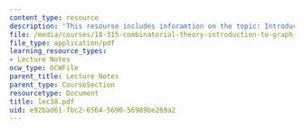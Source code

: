 ```yaml
---
content_type: resource
description: 'This resourse includes inforamtion on the topic: Introduction to Tilings.'
file: /media/courses/18-315-combinatorial-theory-introduction-to-graph-theory-extremal-and-enumerative-combinatorics-spring-2005/e92bad61fbc26564569056989be269a2_lec38.pdf
file_type: application/pdf
learning_resource_types:
- Lecture Notes
ocw_type: OCWFile
parent_title: Lecture Notes
parent_type: CourseSection
resourcetype: Document
title: lec38.pdf
uid: e92bad61-fbc2-6564-5690-56989be269a2
---
```

